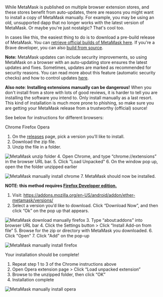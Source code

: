 While MetaMask is published on multiple browser extension stores, and these stores benefit from auto-updates, there are reasons you might want to install a copy of MetaMask manually. For example, you may be using an old, unsupported dapp that no longer works with the latest version of MetaMask. Or maybe you're just nostalgic? That's cool too.


In cases like this, the easiest thing to do is to download a pre-build release of MetaMask. You can [retrieve official builds of MetaMask here](https://github.com/MetaMask/metamask-extension/releases). If you're a Brave developer, you can also [build from source](https://github.com/MetaMask/metamask-extension#building-locally).


**Note:** MetaMask updates can include security improvements, so using MetaMask on a browser with an auto-updating store ensures the latest updates and fixes. Sometimes, updates are marked as recommended for security reasons. You can read more about this feature (automatic security checks) and how to control updates [here](https://support.metamask.io/hc/en-us/articles/11199141001243). 


**Also note**: **Installing extensions manually can be dangerous!** When you don't install from a store with lots of good reviews, it is harder to tell you are installing the software you intend to. Only install manually as a last resort. This kind of installation is much more prone to phishing, so make sure you are getting your MetaMask release from a trustworthy (official) source!


See below for instructions for different browsers:




Chrome Firefox Opera


1. On the [releases](https://github.com/MetaMask/metamask-extension/releases) page, pick a version you’ll like to install.
2. Download the zip file.
3. Unzip the file in a folder.


![MetaMask unzip folder](https://support.metamask.io/hc/article_attachments/16178554965019)
4. Open Chrome, and type “chrome://extensions” in the browser URL bar.
5. Click "Load Unpacked"
6. On the window pop up, open the the folder unzipped earlier


![MetaMask manually install chrome](https://support.metamask.io/hc/article_attachments/16178554969499)
7. MetaMask should now be installed.




**NOTE: this method requires [Firefox Developer edition.](https://www.mozilla.org/en-US/firefox/developer/)**


1. Visit: <https://addons.mozilla.org/en-US/android/addon/ether-metamask/versions/>
2. Select a version you’d like to download. Click “Download Now”, and then click “Ok” on the pop up that appears.


![MetaMask download manually firefox](https://support.metamask.io/hc/article_attachments/16178554970779)
3. Type “about:addons” into browser URL bar
4. Click the Settings button > Click “Install Add-on from file”
5. Browse for the zip or directory with MetaMask you downloaded.
6. Click "Open"
7. Click "Add" on the pop-up


![MetaMask manually install firefox](https://support.metamask.io/hc/article_attachments/16178563925275)


Your installation should be complete!




1. Repeat step 1 to 3 of the Chrome instructions above
2. Open Opera extension page > Click “Load unpacked extension”
3. Browse to the unzipped folder, then click “OK”
4. Installation complete


![MetaMask manually install opera](https://support.metamask.io/hc/article_attachments/16178563927195)



